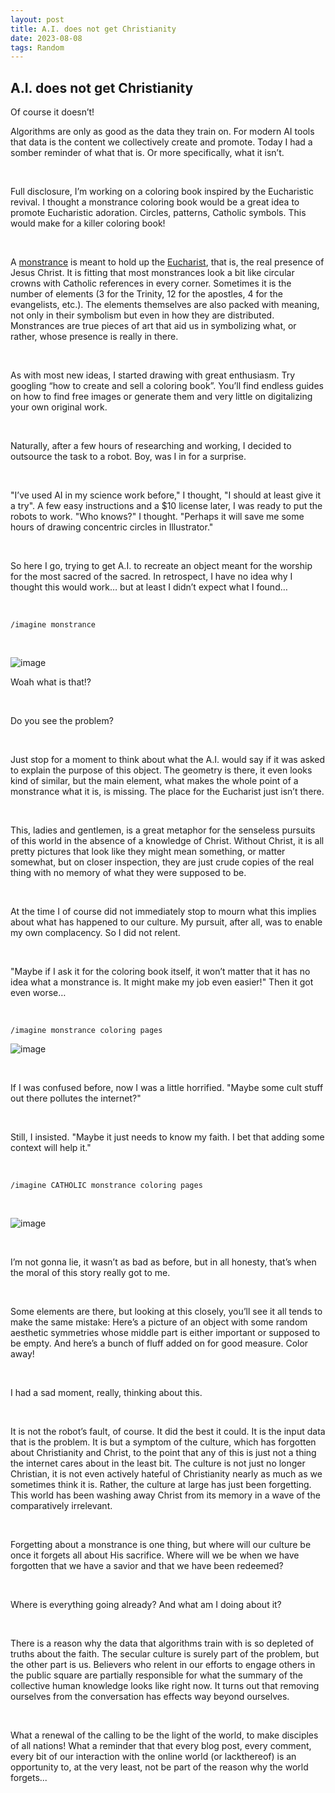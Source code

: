 ```yaml
---
layout: post
title: A.I. does not get Christianity
date: 2023-08-08 
tags: Random
---
```


## A.I. does not get Christianity


Of course it doesn’t! 

Algorithms are only as good as the data they train on. For modern AI tools that data is the content we collectively create and promote. 
Today I had a somber reminder of what that is. Or more specifically, what it isn’t. 

<br>

Full disclosure, I’m working on a coloring book inspired by the Eucharistic revival. I thought a monstrance coloring book would be a great idea to promote Eucharistic adoration. 
Circles, patterns, Catholic symbols. This would make for a killer coloring book! 

<br>

A [monstrance](https://en.wikipedia.org/wiki/Monstrance) is meant to hold up the [Eucharist](https://www.catholic.com/encyclopedia/eucharist), that is, the real presence of Jesus Christ. 
It is fitting that most monstrances look a bit like circular crowns with Catholic references in every corner. Sometimes it is the number of elements (3 for the Trinity, 12 for the apostles, 4 for the evangelists, etc.). 
The elements themselves are also packed with meaning, not only in their symbolism but even in how they are distributed. 
Monstrances are true pieces of art that aid us in symbolizing what, or rather, whose presence is really in there. 

<br>

As with most new ideas, I started drawing with great enthusiasm. 
Try googling “how to create and sell a coloring book”. You’ll find endless guides on how to find free images or generate them and very little on digitalizing your own original work. 

<br>

Naturally, after a few hours of researching and working, I decided to outsource the task to a robot. 
Boy, was I in for a surprise. 

<br>

"I’ve used AI in my science work before," I thought, "I should at least give it a try". A few easy instructions and a $10 license later, I was ready to put the robots to work. "Who knows?" I thought. "Perhaps it will save me some hours of drawing concentric circles in Illustrator." 


<br>

So here I go, trying to get A.I. to recreate an object meant for the worship for the most sacred of the sacred. In retrospect, I have no idea why I thought this would work… but at least I didn’t expect what I found… 

<br>

```
/imagine monstrance
```

<br>


![image](https://github.com/FernandaPsihas/FernandaPsihas.github.io/blob/main/_posts/img/AIcm.png?raw=true)



Woah what is that!? 

<br>

Do you see the problem? 

<br>

Just stop for a moment to think about what the A.I. would say if it was asked to explain the purpose of this object. The geometry is there, it even looks kind of similar, but the main element, what makes the whole point of a monstrance what it is, is missing. The place for the Eucharist just isn’t there. 

<br>

This, ladies and gentlemen, is a great metaphor for the senseless pursuits of this world in the absence of a knowledge of Christ. Without Christ, it is all pretty pictures that look like they might mean something, or matter somewhat, but on closer inspection, they are just crude copies of the real thing with no memory of what they were supposed to be. 


<br>

At the time I of course did not immediately stop to mourn what this implies about what has happened to our culture. My pursuit, after all, was to enable my own complacency. So I did not relent. 

<br>

"Maybe if I ask it for the coloring book itself, it won’t matter that it has no idea what a monstrance is. It might make my job even easier!" 
Then it got even worse… 

<br>

```
/imagine monstrance coloring pages
```

![image](https://github.com/FernandaPsihas/FernandaPsihas.github.io/blob/main/_posts/img/AImc.png?raw=true)

<br>

If I was confused before, now I was a little horrified. "Maybe some cult stuff out there pollutes the internet?" 

<br>

Still, I insisted. "Maybe it just needs to know my faith. I bet that adding some context will help it." 

<br>

```
/imagine CATHOLIC monstrance coloring pages
```

<br>

![image](https://github.com/FernandaPsihas/FernandaPsihas.github.io/blob/main/_posts/img/AIcmc.png?raw=true)

<br>


I’m not gonna lie, it wasn’t as bad as before, but in all honesty, that’s when the moral of this story really got to me. 

<br>


Some elements are there, but looking at this closely, you’ll see it all tends to make the same mistake: Here’s a picture of an object with some random aesthetic symmetries whose middle part is either important or supposed to be empty. And here’s a bunch of fluff added on for good measure. Color away! 

<br>

I had a sad moment, really, thinking about this. 

<br>

It is not the robot’s fault, of course. It did the best it could. It is the input data that is the problem. It is but a symptom of the culture, which has forgotten about Christianity and Christ, to the point that any of this is just not a thing the internet cares about in the least bit. The culture is not just no longer Christian, it is not even actively hateful of Christianity nearly as much as we sometimes think it is. Rather, the culture at large has just been forgetting. This world has been washing away Christ from its memory in a wave of the comparatively irrelevant. 

<br>

Forgetting about a monstrance is one thing, but where will our culture be once it forgets all about His sacrifice. Where will we be when we have forgotten that we have a savior and that we have been redeemed? 

<br>

Where is everything going already? And what am I doing about it? 

<br>

There is a reason why the data that algorithms train with is so depleted of truths about the faith. The secular culture is surely part of the problem, but the other part is us. Believers who relent in our efforts to engage others in the public square are partially responsible for what the summary of the collective human knowledge looks like right now. It turns out that removing ourselves from the conversation has effects way beyond ourselves. 

<br>

What a renewal of the calling to be the light of the world, to make disciples of all nations! What a reminder that that every blog post, every comment, every bit of our interaction with the online world (or lackthereof) is an opportunity to, at the very least, not be part of the reason why the world forgets... 







